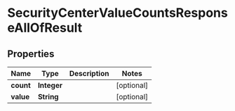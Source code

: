 

# SecurityCenterValueCountsResponseAllOfResult


## Properties

| Name | Type | Description | Notes |
|------------ | ------------- | ------------- | -------------|
|**count** | **Integer** |  |  [optional] |
|**value** | **String** |  |  [optional] |



